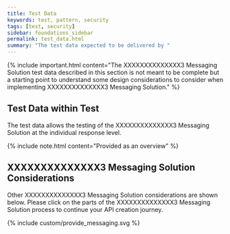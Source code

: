 ```yaml
---
title: Test Data
keywords: test, pattern, security
tags: [test, security]
sidebar: foundations_sidebar
permalink: test_data.html
summary: "The test data expected to be delivered by "
---
```


{% include important.html content="The XXXXXXXXXXXXXX3 Messaging Solution test data described in this section is not meant to be complete but a starting point to understand some design considerations to consider when implementing XXXXXXXXXXXXXX3 Messaging Solution." %}

## Test Data within Test ##

The test data allows the testing of the XXXXXXXXXXXXXX3 Messaging Solution at the individual response level.

{% include note.html content="Provided as an overview" %}


## XXXXXXXXXXXXXX3 Messaging Solution Considerations ##

Other XXXXXXXXXXXXXX3 Messaging Solution considerations are shown below. Please click on the parts of the XXXXXXXXXXXXXX3 Messaging Solution process to continue your API creation journey.

{% include custom/provide_messaging.svg %}

